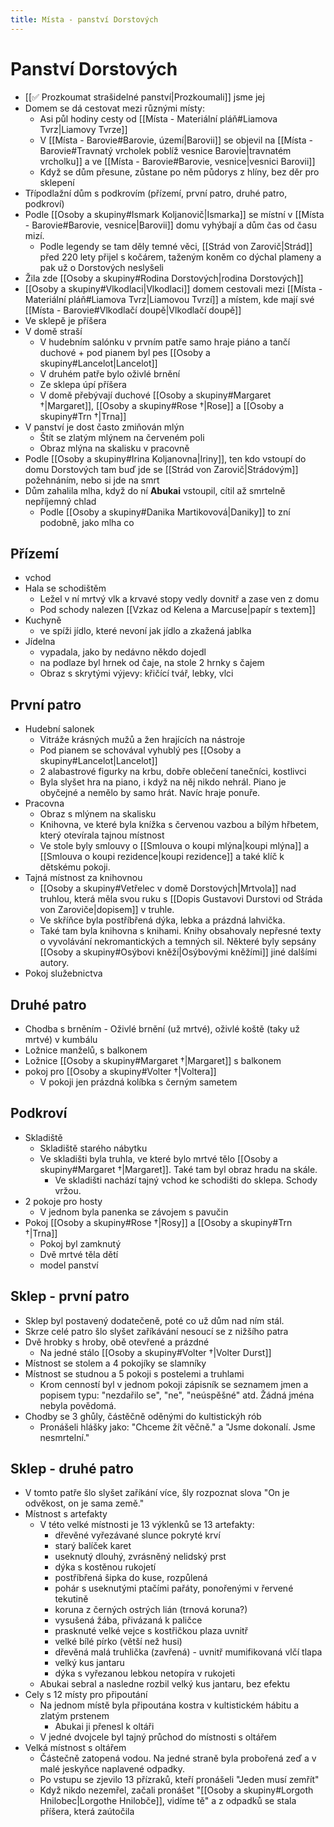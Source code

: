 ```yaml
---
title: Místa - panství Dorstových
---
```


# Panství Dorstových
- [[✅ Prozkoumat strašidelné panství|Prozkoumali]] jsme jej
- Domem se dá cestovat mezi různými místy:
	- Asi půl hodiny cesty od [[Místa - Materiální pláň#Liamova Tvrz|Liamovy Tvrze]]
	- V [[Místa - Barovie#Barovie, území|Barovii]] se objevil na [[Místa - Barovie#Travnatý vrcholek poblíž vesnice Barovie|travnatém vrcholku]] a ve [[Místa - Barovie#Barovie, vesnice|vesnici Barovii]]
	- Když se dům přesune, zůstane po něm půdorys z hlíny, bez děr pro sklepení
- Třípodlažní dům s podkrovím (přízemí, první patro, druhé patro, podkroví)
- Podle [[Osoby a skupiny#Ismark Koljanovič|Ismarka]] se místní v [[Místa - Barovie#Barovie, vesnice|Barovii]] domu vyhýbají a dům čas od času mizí.
	- Podle legendy se tam děly temné věci, [[Strád von Zarovič|Strád]] před 220 lety přijel s kočárem, taženým koněm co dýchal plameny a pak už o Dorstových neslyšeli
- Žila zde [[Osoby a skupiny#Rodina Dorstových|rodina Dorstových]]
- [[Osoby a skupiny#Vlkodlaci|Vlkodlaci]] domem cestovali mezi [[Místa - Materiální pláň#Liamova Tvrz|Liamovou Tvrzí]] a místem, kde mají své [[Místa - Barovie#Vlkodlačí doupě|Vlkodlačí doupě]]
- Ve sklepě je příšera
- V domě straší
	- V hudebním salónku v prvním patře samo hraje piáno a tančí duchové + pod pianem byl pes [[Osoby a skupiny#Lancelot|Lancelot]]
	- V druhém patře bylo oživlé brnění 
	- Ze sklepa úpí příšera
	- V domě přebývají duchové [[Osoby a skupiny#Margaret †|Margaret]], [[Osoby a skupiny#Rose †|Rose]] a [[Osoby a skupiny#Trn †|Trna]] 
- V panství je dost často zmiňován mlýn
	- Štít se zlatým mlýnem na červeném poli
	- Obraz mlýna na skalisku v pracovně
- Podle [[Osoby a skupiny#Irina Koljanovna|Iriny]], ten kdo vstoupí do domu Dorstových tam buď jde se [[Strád von Zarovič|Strádovým]] požehnáním, nebo si jde na smrt
- Dům zahalila mlha, když do ní **Abukai** vstoupil, cítil až smrtelně nepříjemný chlad
	- Podle [[Osoby a skupiny#Danika Martikovová|Daniky]] to zní podobně, jako mlha co 
## Přízemí
- vchod
- Hala se schodištěm
	- Ležel v ní mrtvý vlk a krvavé stopy vedly dovnitř a zase ven z domu
	- Pod schody nalezen [[Vzkaz od Kelena a Marcuse|papír s textem]]
- Kuchyně
	- ve spíži jídlo, které nevoní jak jídlo a zkažená jablka
- Jídelna
	- vypadala, jako by nedávno někdo dojedl
	- na podlaze byl hrnek od čaje, na stole 2 hrnky s čajem
	- Obraz s skrytými výjevy: křičící tvář, lebky, vlci
## První patro
- Hudební salonek
	- Vitráže krásných mužů a žen hrajících na nástroje
	- Pod pianem se schovával vyhublý pes [[Osoby a skupiny#Lancelot|Lancelot]]
	- 2 alabastrové figurky na krbu, dobře oblečení tanečníci, kostlivci
	- Byla slyšet hra na piano, i když na něj nikdo nehrál. Piano je obyčejné a nemělo by samo hrát. Navíc hraje ponuře.
- Pracovna
	- Obraz s mlýnem na skalisku
	- Knihovna, ve které byla knížka s červenou vazbou a bílým hřbetem, který otevírala tajnou místnost
	- Ve stole byly smlouvy o [[Smlouva o koupi mlýna|koupi mlýna]] a [[Smlouva o koupi rezidence|koupi rezidence]] a také klíč k dětskému pokoji.
- Tajná místnost za knihovnou
	- [[Osoby a skupiny#Vetřelec v domě Dorstových|Mrtvola]] nad truhlou, která měla svou ruku s [[Dopis Gustavovi Durstovi od Stráda von Zaroviče|dopisem]] v truhle.
	- Ve skříňce byla postříbřená dýka, lebka a prázdná lahvička.
	- Také tam byla knihovna s knihami. Knihy obsahovaly nepřesné texty o vyvolávání nekromantických a temných sil. Některé byly sepsány [[Osoby a skupiny#Osýbovi kněží|Osýbovými kněžími]] jiné dalšími autory.
- Pokoj služebnictva
## Druhé patro
- Chodba s brněním
		- Oživlé brnění (už mrtvé), oživlé koště (taky už mrtvé) v kumbálu
- Ložnice manželů, s balkonem
- Ložnice [[Osoby a skupiny#Margaret †|Margaret]] s balkonem
- pokoj pro [[Osoby a skupiny#Volter †|Voltera]]
	- V pokoji jen prázdná kolíbka s černým sametem
## Podkroví
- Skladiště
	- Skladiště starého nábytku
	- Ve skladišti byla truhla, ve které bylo mrtvé tělo [[Osoby a skupiny#Margaret †|Margaret]]. Také tam byl obraz hradu na skále.
		- Ve skladišti nachází tajný vchod ke schodišti do sklepa. Schody vržou.
- 2 pokoje pro hosty
	- V jednom byla panenka se závojem s pavučin
- Pokoj [[Osoby a skupiny#Rose †|Rosy]] a [[Osoby a skupiny#Trn †|Trna]]
	- Pokoj byl zamknutý
	- Dvě mrtvé těla dětí
	- model panství
## Sklep - první patro
- Sklep byl postavený dodatečeně, poté co už dům nad ním stál.
- Skrze celé patro šlo slyšet zaříkávání nesoucí se z nižšího patra
- Dvě hrobky s hroby, obě otevřené a prázdné
	- Na jedné stálo [[Osoby a skupiny#Volter †|Volter Durst]]
- Místnost se stolem a 4 pokojíky se slamníky
- Místnost se studnou a 5 pokoji s postelemi a truhlami
	- Krom cenností byl v jednom pokoji zápisník se seznamem jmen a popisem typu: "nezdařilo se", "ne", "neúspěšné" atd. Žádná jména nebyla povědomá.
- Chodby se 3 ghůly, částěčně oděnými do kultistickýh rób
	- Pronášeli hlášky jako: "Chceme žít věčně." a "Jsme dokonalí. Jsme nesmrtelní."
## Sklep - druhé patro
- V tomto patře šlo slyšet zaříkání více, šly rozpoznat slova "On je odvěkost, on je sama země."
- Místnost s artefakty
	- V této velké místnosti je 13 výklenků se 13 artefakty:
		- dřevěné vyřezávané slunce pokryté krví
		- starý balíček karet
		- useknutý dlouhý, zvrásněný nelidský prst
		- dýka s kostěnou rukojetí
		- postříbřená šipka do kuse, rozpůlená
		- pohár s useknutými ptačími pařáty, ponořenými v řervené tekutině
		- koruna z černých ostrých lián (trnová koruna?)
		- vysušená žába, přivázaná k paličce
		- prasknuté velké vejce s kostřičkou plaza uvnitř
		- velké bílé pírko (větší než husi)
		- dřevěná malá truhlička (zavřená) - uvnitř mumifikovaná vlčí tlapa
		- velký kus jantaru
		- dýka s vyřezanou lebkou netopíra v rukojeti
	- Abukai sebral a nasledne rozbil velký kus jantaru, bez efektu
- Cely s 12 místy pro připoutání
	- Na jednom místě byla připoutána kostra v kultistickém hábitu a zlatým prstenem
		- Abukai ji přenesl k oltáři
	- V jedné dvojcele byl tajný průchod do místnosti s oltářem
- Velká místnost s oltářem
	- Částečně zatopená vodou. Na jedné straně byla probořená zeď a v malé jeskyňce naplavené odpadky.
	- Po vstupu se zjevilo 13 přízraků, kteří pronášeli "Jeden musí zemřít"
	- Když nikdo nezemřel, začali pronášet "[[Osoby a skupiny#Lorgoth Hnilobec|Lorgothe Hnilobče]], vidíme tě" a z odpadků se stala příšera, která zaútočila